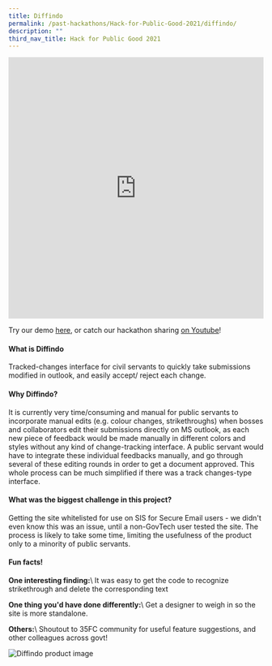 ```yaml
---
title: Diffindo
permalink: /past-hackathons/Hack-for-Public-Good-2021/diffindo/
description: ""
third_nav_title: Hack for Public Good 2021
---
```


<iframe allowfullscreen="true" height="515" width="100%" frameborder="0" src="https://docs.google.com/presentation/d/e/2PACX-1vRmpzdcsEKP5apG1_Lr4a_xo4R0XpgW0I34famMUljqHkwXCxupqjX_C_b8cCEDpEV8UN_Hu3J88R__/embed?start=false&amp;loop=false&amp;delayms=3000"></iframe>

Try our demo [here](https://go.gov.sg/diffindo), or catch our hackathon sharing [on Youtube](https://www.youtube.com/embed/O4l-eQldRH8)!

#### What is Diffindo 
Tracked-changes interface for civil servants to quickly take submissions modified in outlook, and easily accept/ reject each change. 

#### Why Diffindo?
It is currently very time/consuming and manual for public servants to incorporate manual edits (e.g. colour changes, strikethroughs) when bosses and collaborators edit their submissions directly on MS outlook, as each new piece of feedback would be made manually in different colors and styles without any kind of change-tracking interface. A public servant would have to integrate these individual feedbacks manually, and go through several of these editing rounds in order to get a document approved. This whole process can be much simplified if there was a track changes-type interface.

#### What was the biggest challenge in this project? 
Getting the site whitelisted for use on SIS for Secure Email users - we didn't even know this was an issue, until a non-GovTech user tested the site. The process is likely to take some time, limiting the usefulness of the product only to a minority of public servants.


#### Fun facts!
**One interesting finding:**\\
It was easy to get the code to recognize strikethrough and delete the corresponding text

**One thing you'd have done differently:**\\
Get a designer to weigh in so the site is more standalone.

**Others:**\\
Shoutout to 35FC community for useful feature suggestions, and other colleagues across govt!

![Diffindo product image](/images/Diffindo_snapshot.png)